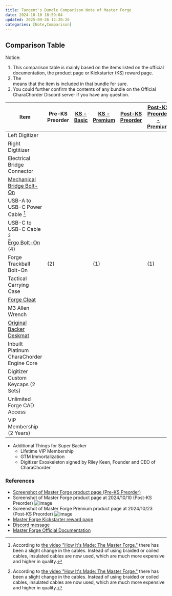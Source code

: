 ```yaml
---
title: Tangent's Bundle Comparison Note of Master Forge
date: 2024-10-10 18:59:04
updated: 2025-09-26 12:20:26
categories: [Note,Comparison]
---
```

## Comparison Table

Notice:

1. This comparison table is mainly based on the items listed on the official documentation, the product page or Kickstarter (KS) reward page.
2. The <div class="check"></div> means that the item is included in that bundle for sure.
3. You could further confirm the contents of any bundle on the Official CharaChorder Discord server if you have any question.

|Item|Pre-KS Preorder|[KS - Basic](https://www.kickstarter.com/projects/charachorder/the-master-forge-a-keyboard-built-for-you/rewards#reward-UmV3YXJkLVVtVjNZWEprTFRFd01URXlNRFV5)|[KS - Premium](https://www.kickstarter.com/projects/charachorder/the-master-forge-a-keyboard-built-for-you/rewards#reward-UmV3YXJkLVVtVjNZWEprTFRFd01ETTVNelEx)|[Post-KS Preorder](https://forgekeyboard.com/products/master-forge)|[Post-KS Preorder - Premium](https://forgekeyboard.com/collections/loadouts/products/master-forge-premium)|
|-|-|-|-|-|-|
|Left Digitizer|<div class="check"></div>|<div class="check"></div>|<div class="check"></div>|<div class="check"></div>|<div class="check"></div>|
|Right Digtitizer|<div class="check"></div>|<div class="check"></div>|<div class="check"></div>|<div class="check"></div>|<div class="check"></div>|
|Electrical Bridge Connector|<div class="check"></div>|<div class="check"></div>|<div class="check"></div>|<div class="check"></div>|<div class="check"></div>|
|[Mechanical Bridge Bolt-On](https://forgekeyboard.com/collections/bolt-ons%E2%84%A2/products/mechanical-bridge)|<div class="check"></div>|<div class="check"></div>|<div class="check"></div>|<div class="check"></div>|<div class="check"></div>|
|USB-A to USB-C Power Cable [^cable]|<div class="check"></div>|<div class="check"></div>|<div class="check"></div>|<div class="check"></div>|<div class="check"></div>|
|USB-C to USB-C Cable [^cable]|<div class="check"></div>||<div class="check"></div>||<div class="check"></div>|
|[Ergo Bolt-On](https://forgekeyboard.com/collections/bolt-ons%E2%84%A2/products/ergo-bolt-on%E2%84%A2) (4)|<div class="check"></div>||<div class="check"></div>||<div class="check"></div>|
|Forge Trackball Bolt-On|<div class="check"></div> (2)||<div class="check"></div> (1)||<div class="check"></div>(1)|
|Tactical Carrying Case|<div class="check"></div>|<div class="check"></div>|<div class="check"></div>|<div class="check"></div>|<div class="check"></div>|
|[Forge Cleat](https://forgekeyboard.com/collections/add-ons/products/forge-cleat)|<div class="check"></div>||<div class="check"></div>||<div class="check"></div>|
|M3 Allen Wrench|<div class="check"></div>|<div class="check"></div>|<div class="check"></div>|<div class="check"></div>|<div class="check"></div>|
|[Original Backer Deskmat](https://forgekeyboard.com/collections/add-ons/products/desk-mat)|<div class="check"></div>||<div class="check"></div>||<div class="check"></div>|
|Inbuilt Platinum CharaChorder Engine Core|<div class="check"></div>|<div class="check"></div>|<div class="check"></div>|<div class="check"></div>|<div class="check"></div>|
|Digitizer Custom Keycaps (2 Sets)|<div class="check"></div>|<div class="check"></div>|<div class="check"></div>|<div class="check"></div>|<div class="check"></div>|
|Unlimited Forge CAD Access|<div class="check"></div>|<div class="check"></div>|<div class="check"></div>|<div class="check"></div>|<div class="check"></div>|
|VIP Membership (2 Years)|<div class="check"></div>||<div class="check"></div>||

* Additional Things for Super Backer
  * Lifetime VIP Membership
  * GTM Immortalization
  * Digitizer Exoskeleton signed by Riley Keen, Founder and CEO of CharaChorder

### References

- [Screenshot of Master Forge product page (Pre-KS Preorder)](https://discord.com/channels/861730583092658206/1176366370678653010/1278000103965200384)
- Screenshot of Master Forge product page at 2024/10/10 (Post-KS Preorder)
![image](https://hackmd.io/_uploads/r1gfT9Vry1l.png)
- Screenshot of Master Forge Premium product page at 2024/10/23 (Post-KS Preorder)
![image](https://hackmd.io/_uploads/B103PELe1x.png)
- [Master Forge Kickstarter reward page](https://www.kickstarter.com/projects/charachorder/the-master-forge-a-keyboard-built-for-you/rewards)
- [Discord message](https://discord.com/channels/861730583092658206/1282698538144497755/1282699704416735272)
- [Master Forge Official Documentation](https://docs.charachorder.com/Master%20Forge.html#master-forge-configurations)

[^cable]: According to [the video "How It's Made: The Master Forge,"](https://youtu.be/7wb-JlZ2qP0?feature=shared&t=1988) there has been a slight change in the cables. Instead of using braided or coiled cables, insulated cables are now used, which are much more expensive and higher in quality.
